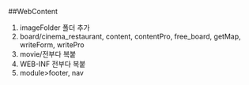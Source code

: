 ##WebContent

1. imageFolder 폴더 추가
2. board/cinema_restaurant, content, contentPro, free_board, getMap, writeForm, writePro
3. movie/전부다 복붙
4. WEB-INF 전부다 복붙
5. module>footer, nav

